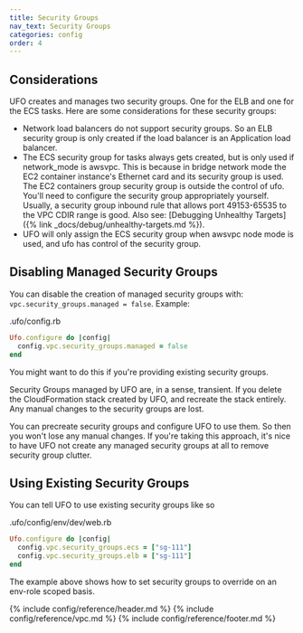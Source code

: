 ```yaml
---
title: Security Groups
nav_text: Security Groups
categories: config
order: 4
---
```


## Considerations

UFO creates and manages two security groups. One for the ELB and one for the ECS tasks.  Here are some considerations for these security groups:

* Network load balancers do not support security groups. So an ELB security group is only created if the load balancer is an Application load balancer.
* The ECS security group for tasks always gets created, but is only used if network_mode is awsvpc. This is because in bridge network mode the EC2 container instance's Ethernet card and its security group is used. The EC2 containers group security group is outside the control of ufo. You'll need to configure the security group appropriately yourself. Usually, a security group inbound rule that allows port 49153-65535 to the VPC CDIR range is good. Also see: [Debugging Unhealthy Targets]({% link _docs/debug/unhealthy-targets.md %}).
* UFO will only assign the ECS security group when awsvpc node mode is used, and ufo has control of the security group.

## Disabling Managed Security Groups

You can disable the creation of managed security groups with: `vpc.security_groups.managed = false`. Example:

.ufo/config.rb

```ruby
Ufo.configure do |config|
  config.vpc.security_groups.managed = false
end
```

You might want to do this if you're providing existing security groups.

Security Groups managed by UFO are, in a sense, transient. If you delete the CloudFormation stack created by UFO, and recreate the stack entirely. Any manual changes to the security groups are lost.

You can precreate security groups and configure UFO to use them. So then you won't lose any manual changes. If you're taking this approach, it's nice to have UFO not create any managed security groups at all to remove security group clutter.

## Using Existing Security Groups

You can tell UFO to use existing security groups like so

.ufo/config/env/dev/web.rb

```ruby
Ufo.configure do |config|
  config.vpc.security_groups.ecs = ["sg-111"]
  config.vpc.security_groups.elb = ["sg-111"]
end
```

The example above shows how to set security groups to override on an env-role scoped basis.

{% include config/reference/header.md %}
{% include config/reference/vpc.md %}
{% include config/reference/footer.md %}
